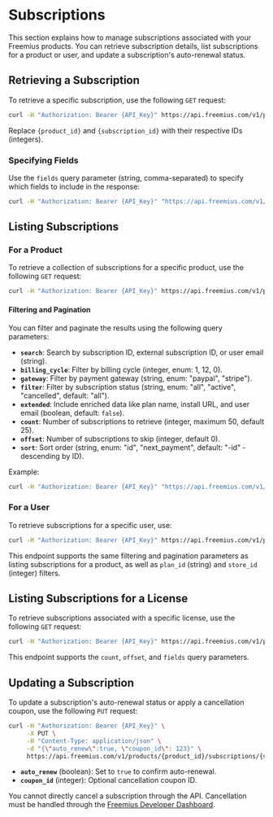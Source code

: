 # Subscriptions

This section explains how to manage subscriptions associated with your Freemius products.  You can retrieve subscription details, list subscriptions for a product or user, and update a subscription's auto-renewal status.

## Retrieving a Subscription

To retrieve a specific subscription, use the following `GET` request:

```bash
curl -H "Authorization: Bearer {API_Key}" https://api.freemius.com/v1/products/{product_id}/subscriptions/{subscription_id}.json
```

Replace `{product_id}` and `{subscription_id}` with their respective IDs (integers).

### Specifying Fields

Use the `fields` query parameter (string, comma-separated) to specify which fields to include in the response:

```bash
curl -H "Authorization: Bearer {API_Key}" "https://api.freemius.com/v1/products/{product_id}/subscriptions/{subscription_id}.json?fields=id,created,billing_cycle"
```

## Listing Subscriptions

### For a Product

To retrieve a collection of subscriptions for a specific product, use the following `GET` request:

```bash
curl -H "Authorization: Bearer {API_Key}" https://api.freemius.com/v1/products/{product_id}/subscriptions.json
```

#### Filtering and Pagination

You can filter and paginate the results using the following query parameters:

* **`search`**: Search by subscription ID, external subscription ID, or user email (string).
* **`billing_cycle`**: Filter by billing cycle (integer, enum: 1, 12, 0).
* **`gateway`**: Filter by payment gateway (string, enum: "paypal", "stripe").
* **`filter`**: Filter by subscription status (string, enum: "all", "active", "cancelled", default: "all").
* **`extended`**: Include enriched data like plan name, install URL, and user email (boolean, default: `false`).
* **`count`**: Number of subscriptions to retrieve (integer, maximum 50, default 25).
* **`offset`**: Number of subscriptions to skip (integer, default 0).
* **`sort`**: Sort order (string, enum: "id", "next_payment", default: "-id" - descending by ID).

Example:

```bash
curl -H "Authorization: Bearer {API_Key}" "https://api.freemius.com/v1/products/{product_id}/subscriptions.json?filter=active&count=10&extended=true"
```

### For a User

To retrieve subscriptions for a specific user, use:

```bash
curl -H "Authorization: Bearer {API_Key}" https://api.freemius.com/v1/products/{product_id}/users/{user_id}/subscriptions.json
```

This endpoint supports the same filtering and pagination parameters as listing subscriptions for a product, as well as `plan_id` (string) and `store_id` (integer) filters.


## Listing Subscriptions for a License

To retrieve subscriptions associated with a specific license, use the following `GET` request:

```bash
curl -H "Authorization: Bearer {API_Key}" https://api.freemius.com/v1/products/{product_id}/installs/{install_id}/licenses/{license_id}/subscriptions.json
```

This endpoint supports the `count`, `offset`, and `fields` query parameters.

## Updating a Subscription

To update a subscription's auto-renewal status or apply a cancellation coupon, use the following `PUT` request:

```bash
curl -H "Authorization: Bearer {API_Key}" \
     -X PUT \
     -H "Content-Type: application/json" \
     -d "{\"auto_renew\":true, \"coupon_id\": 123}" \
     https://api.freemius.com/v1/products/{product_id}/subscriptions/{subscription_id}.json
```

* **`auto_renew`** (boolean):  Set to `true` to confirm auto-renewal.
* **`coupon_id`** (integer):  Optional cancellation coupon ID.

You cannot directly cancel a subscription through the API.  Cancellation must be handled through the [Freemius Developer Dashboard](https://dashboard.freemius.com).